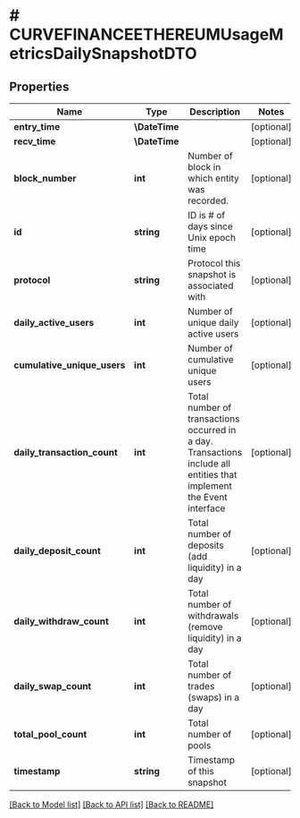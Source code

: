 # # CURVEFINANCEETHEREUMUsageMetricsDailySnapshotDTO

## Properties

Name | Type | Description | Notes
------------ | ------------- | ------------- | -------------
**entry_time** | **\DateTime** |  | [optional]
**recv_time** | **\DateTime** |  | [optional]
**block_number** | **int** | Number of block in which entity was recorded. | [optional]
**id** | **string** | ID is # of days since Unix epoch time | [optional]
**protocol** | **string** | Protocol this snapshot is associated with | [optional]
**daily_active_users** | **int** | Number of unique daily active users | [optional]
**cumulative_unique_users** | **int** | Number of cumulative unique users | [optional]
**daily_transaction_count** | **int** | Total number of transactions occurred in a day. Transactions include all entities that implement the Event interface | [optional]
**daily_deposit_count** | **int** | Total number of deposits (add liquidity) in a day | [optional]
**daily_withdraw_count** | **int** | Total number of withdrawals (remove liquidity) in a day | [optional]
**daily_swap_count** | **int** | Total number of trades (swaps) in a day | [optional]
**total_pool_count** | **int** | Total number of pools | [optional]
**timestamp** | **string** | Timestamp of this snapshot | [optional]

[[Back to Model list]](../../README.md#models) [[Back to API list]](../../README.md#endpoints) [[Back to README]](../../README.md)
